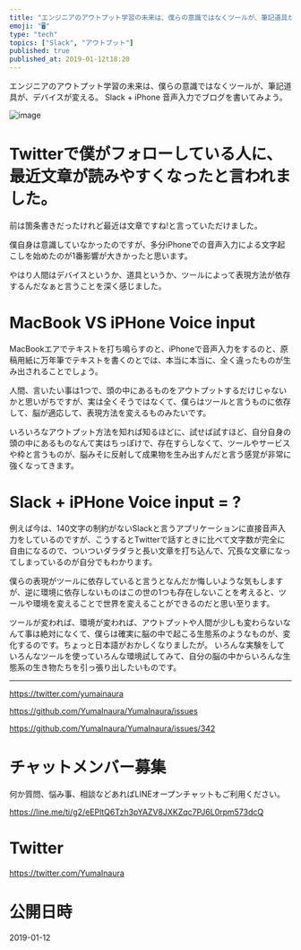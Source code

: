 ```yaml
---
title: "エンジニアのアウトプット学習の未来は、僕らの意識ではなくツールが、筆記道具が、デバイスが変える。 Slack + iPhone 音声入力でブ"
emoji: "🖥"
type: "tech"
topics: ["Slack", "アウトプット"]
published: true
published_at: 2019-01-12t18:20
---
```


エンジニアのアウトプット学習の未来は、僕らの意識ではなくツールが、筆記道具が、デバイスが変える。 Slack + iPhone 音声入力でブログを書いてみよう。

![image](https://user-images.githubusercontent.com/13635059/51071580-a8898100-1696-11e9-8d76-4d58c405c0f4.png)

# Twitterで僕がフォローしている人に、最近文章が読みやすくなったと言われました。

前は箇条書きだったけれど最近は文章ですね!と言っていただけました。

僕自身は意識していなかったのですが、多分iPhoneでの音声入力による文字起こしを始めたのが1番影響が大きかったと思います。

やはり人間はデバイスというか、道具というか、ツールによって表現方法が依存するんだなぁと言うことを深く感じました。

# MacBook VS iPHone Voice input

MacBookエアでテキストを打ち鳴らすのと、iPhoneで音声入力をするのと、原稿用紙に万年筆でテキストを書くのとでは、本当に本当に、全く違ったものが生み出されることでしょう。

人間、言いたい事は1つで、頭の中にあるものをアウトプットするだけじゃないかと思いがちですが、実は全くそうではなくて、僕らはツールと言うものに依存して、脳が適応して、表現方法を変えるものみたいです。

いろいろなアウトプット方法を知れば知るほどに、試せば試すほど、自分自身の頭の中にあるものなんて実はちっぽけで、存在すらしなくて、ツールやサービスや枠と言うものが、脳みそに反射して成果物を生み出すんだと言う感覚が非常に強くなってきます。

# Slack + iPHone Voice input = ?

例えば今は、140文字の制約がないSlackと言うアプリケーションに直接音声入力をしているのですが、こうするとTwitterで話すときに比べて文字数が完全に自由になるので、ついついダラダラと長い文章を打ち込んで、冗長な文章になってしまっているのが自分でもわかります。

僕らの表現がツールに依存していると言うとなんだか悔しいような気もしますが、逆に環境に依存しないものはこの世の1つも存在しないことを考えると、ツールや環境を変えることで世界を変えることができるのだと思い至ります。

ツールが変われば、環境が変われば、アウトプットや人間が少しも変わらないなんて事は絶対になくて、僕らは確実に脳の中で起こる生態系のようなものが、変化するのです。ちょっと日本語がおかしくなりましたが。
いろんな実験をしていろんなツールを使っていろんな環境試してみて、自分の脳の中からいろんな生態系の生き物たちを引っ張り出したいものです。


---

https://twitter.com/yumainaura

https://github.com/YumaInaura/YumaInaura/issues

https://github.com/YumaInaura/YumaInaura/issues/342








<!-- Update From Qiita API -->

# チャットメンバー募集


何か質問、悩み事、相談などあればLINEオープンチャットもご利用ください。

https://line.me/ti/g2/eEPltQ6Tzh3pYAZV8JXKZqc7PJ6L0rpm573dcQ





# Twitter


https://twitter.com/YumaInaura


<!-- Update From Qiita API -->



# 公開日時

2019-01-12
